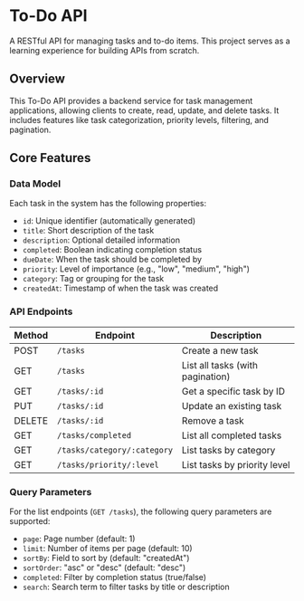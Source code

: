 # To-Do API

A RESTful API for managing tasks and to-do items. This project serves as a learning experience for building APIs from scratch.

## Overview

This To-Do API provides a backend service for task management applications, allowing clients to create, read, update, and delete tasks. It includes features like task categorization, priority levels, filtering, and pagination.

## Core Features

### Data Model

Each task in the system has the following properties:

- `id`: Unique identifier (automatically generated)
- `title`: Short description of the task
- `description`: Optional detailed information
- `completed`: Boolean indicating completion status
- `dueDate`: When the task should be completed by
- `priority`: Level of importance (e.g., "low", "medium", "high")
- `category`: Tag or grouping for the task
- `createdAt`: Timestamp of when the task was created

### API Endpoints

| Method | Endpoint | Description |
|--------|----------|-------------|
| POST | `/tasks` | Create a new task |
| GET | `/tasks` | List all tasks (with pagination) |
| GET | `/tasks/:id` | Get a specific task by ID |
| PUT | `/tasks/:id` | Update an existing task |
| DELETE | `/tasks/:id` | Remove a task |
| GET | `/tasks/completed` | List all completed tasks |
| GET | `/tasks/category/:category` | List tasks by category |
| GET | `/tasks/priority/:level` | List tasks by priority level |

### Query Parameters

For the list endpoints (`GET /tasks`), the following query parameters are supported:

- `page`: Page number (default: 1)
- `limit`: Number of items per page (default: 10)
- `sortBy`: Field to sort by (default: "createdAt")
- `sortOrder`: "asc" or "desc" (default: "desc")
- `completed`: Filter by completion status (true/false)
- `search`: Search term to filter tasks by title or description

